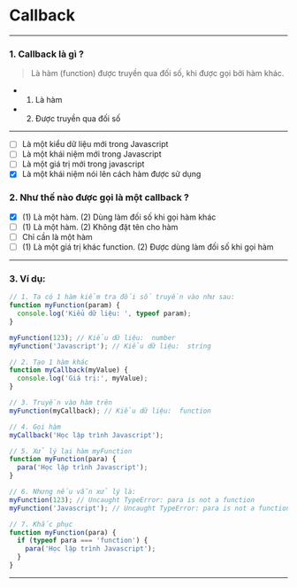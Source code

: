 # Callback

---

### 1. Callback là gì ?

> Là hàm (function) được truyền qua đối số, khi được gọi bởi hàm khác.

- 1. Là hàm
- 2. Được truyền qua đối số

---

- [ ] Là một kiểu dữ liệu mới trong Javascript
- [ ] Là một khái niệm mới trong Javascript
- [ ] Là một giá trị mới trong javascript
- [x] Là một khái niệm nói lên cách hàm được sử dụng

### 2. Như thế nào được gọi là một callback ?

- [x] (1) Là một hàm. (2) Dùng làm đối số khi gọi hàm khác
- [ ] (1) Là một hàm. (2) Không đặt tên cho hàm
- [ ] Chỉ cần là một hàm
- [ ] (1) Là một giá trị khác function. (2) Được dùng làm đối số khi gọi hàm

---

### 3. Ví dụ:

```js
// 1. Ta có 1 hàm kiểm tra đối số truyền vào như sau:
function myFunction(param) {
  console.log('Kiểu dữ liệu: ', typeof param);
}

myFunction(123); // Kiểu dữ liệu:  number
myFunction('Javascript'); // Kiểu dữ liệu:  string

// 2. Tạo 1 hàm khác
function myCallback(myValue) {
  console.log('Giá trị:', myValue);
}

// 3. Truyền vào hàm trên
myFunction(myCallback); // Kiểu dữ liệu:  function

// 4. Gọi hàm
myCallback('Học lập trình Javascript');

// 5. Xử lý lại hàm myFunction
function myFunction(para) {
  para('Học lập trình Javascript');
}

// 6. Nhưng nếu vẫn xử lý là:
myFunction(123); // Uncaught TypeError: para is not a function
myFunction('Javascript'); // Uncaught TypeError: para is not a function

// 7. Khắc phục
function myFunction(para) {
  if (typeof para === 'function') {
    para('Học lập trình Javascript');
  }
}
```

---
